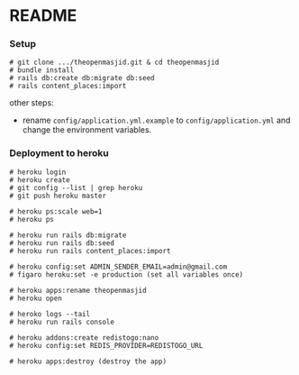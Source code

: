 # README

### Setup

```
# git clone .../theopenmasjid.git & cd theopenmasjid
# bundle install
# rails db:create db:migrate db:seed
# rails content_places:import
```

other steps:

- rename `config/application.yml.example` to `config/application.yml` and change the environment variables.

### Deployment to heroku

```
# heroku login
# heroku create
# git config --list | grep heroku
# git push heroku master

# heroku ps:scale web=1
# heroku ps

# heroku run rails db:migrate
# heroku run rails db:seed
# heroku run rails content_places:import

# heroku config:set ADMIN_SENDER_EMAIL=admin@gmail.com
# figaro heroku:set -e production (set all variables once)

# heroku apps:rename theopenmasjid
# heroku open

# heroko logs --tail
# heroku run rails console

# heroku addons:create redistogo:nano
# heroku config:set REDIS_PROVIDER=REDISTOGO_URL

# heroku apps:destroy (destroy the app)
```
